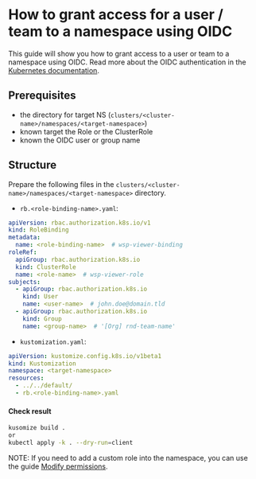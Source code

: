 How to grant access for a user / team to a namespace using OIDC
=

This guide will show you how to grant access to a user or team to a namespace using OIDC.
Read more about the OIDC authentication in the [Kubernetes documentation](https://kubernetes.io/docs/reference/access-authn-authz/authentication/#openid-connect-tokens).

## Prerequisites

- the directory for target NS (`clusters/<cluster-name>/namespaces/<target-namespace>`)
- known target the Role or the ClusterRole
- known the OIDC user or group name

## Structure

Prepare the following files in the `clusters/<cluster-name>/namespaces/<target-namespace>` directory.

- `rb.<role-binding-name>.yaml`:

```yaml
apiVersion: rbac.authorization.k8s.io/v1
kind: RoleBinding
metadata:
  name: <role-binding-name>  # wsp-viewer-binding
roleRef:
  apiGroup: rbac.authorization.k8s.io
  kind: ClusterRole
  name: <role-name>  # wsp-viewer-role
subjects:
  - apiGroup: rbac.authorization.k8s.io
    kind: User
    name: <user-name>  # john.doe@domain.tld
  - apiGroup: rbac.authorization.k8s.io
    kind: Group
    name: <group-name>  # '[Org] rnd-team-name'
```

- `kustomization.yaml`:

```yaml
apiVersion: kustomize.config.k8s.io/v1beta1
kind: Kustomization
namespace: <target-namespace>
resources:
  - ../../default/
  - rb.<role-binding-name>.yaml
```

#### Check result

```bash
kusomize build .
or
kubectl apply -k . --dry-run=client
```

NOTE: If you need to add a custom role into the namespace, you can use the guide [Modify permissions](modify-permissions.md).
```
